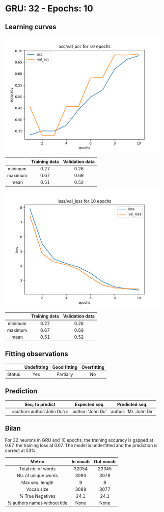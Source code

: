# GRU: 32 - Epochs: 10

## Learning curves
![accuracy plot](./analysis/compar_epochs/4350/acc_valacc_10.png)

|          |      Training data      |  Validation data |
|:--------:|:-----------------------:|:----------------:|
| minimum  | 0.27                    | 0.26             |
| maximum  | 0.67                    | 0.69             |
|   mean   | 0.51                    | 0.52             |

![loss plot](./analysis/compar_epochs/4350/loss_valloss_10.png)

|          |      Training data      |  Validation data |
|:--------:|:-----------------------:|:----------------:|
| minimum  | 0.27                    | 0.26             |
| maximum  | 0.67                    | 0.69             |
|   mean   | 0.51                    | 0.52             |

## Fitting observations
|        | Undefitting | Good fitting | Overfitting |
|:------:|:-----------:|:------------:|:-----------:|
| Status | Yes | Partially | No |

## Prediction

|        | Seq. to predict | Expected seq. | Predicted seq. |
|:------:|:---------------:|:-------------:|:--------------:|
|        | <authors author:'John Du'/> | author: 'John Du' | author: 'Mr. John Da'|


## Bilan
For 32 neurons in GRU and 10 epochs, the training accuracy is gapped at 0.67, the training loss at 0.67. The model is underfitted and the prediction is correct at 53%.

|             Metric            | In vocab | Out vocab |
|:-----------------------------:|:---------------:|:-------------:|
| Total nb. of words            | 32054 | 23345 | 
| Nb. of unique words           | 3090 | 3078 | 
| Max seq. length               | 9    | 8 |
| Vocab size                    | 3089 | 3077 | 
| % True Negatives              | 24.1 | 24.1 |
| % authors names without title | None | None |